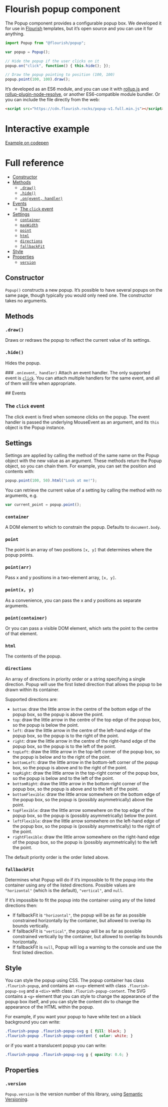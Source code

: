 # Flourish popup component

The Popup component provides a configurable popup box.
We developed it for use in [Flourish](https://flourish.studio/) templates,
but it’s open source and you can use it for anything.

```js
import Popup from "@flourish/popup";

var popup = Popup();

// Hide the popup if the user clicks on it
popup.on("click", function() { this.hide(); });

// Draw the popup pointing to position (100, 100)
popup.point(100, 100).draw();
```

It’s developed as an ES6 module, and you can use it with [rollup.js](http://rollupjs.org/)
and [rollup-plugin-node-resolve](https://github.com/rollup/rollup-plugin-node-resolve),
or another ES6-compatible module bundler. Or you can include the file directly from the web:

```html
<script src="https://cdn.flourish.rocks/popup-v1.full.min.js"></script>
```

# Interactive example

[Example on codepen](https://codepen.io/robinhouston/pen/EZXgog)

# Full reference

* [Constructor](#constructor)
* [Methods](#methods)
	* [`.draw()`](#draw)
	* [`.hide()`](#update)
	* [`.on(event, handler)`](#on-event-handler)
* [Events](#events)
	* [The `click` event](#the-click-event)
* [Settings](#settings)
	* [`container`](#container)
	* [`maxWidth`](#maxWidth)
	* [`point`](#pointx-y)
	* [`html`](#html)
	* [`directions`](#directions)
	* [`fallbackFit`](#fallbackFit)
* [Style](#style)
* [Properties](#properties)
	* [`version`](#version)

## Constructor
`Popup()` constructs a new popup. It’s possible to have several popups on the same page,
though typically you would only need one. The constructor takes no arguments.

## Methods
### `.draw()`
Draws or redraws the popup to reflect the current value of its settings.

### `.hide()`
Hides the popup.

### `.on(event, handler)`
Attach an event handler. The only supported event is [`click`](#the-click-event). You can attach
multiple handlers for the same event, and all of them will fire when appropriate.

## Events
### The `click` event
The click event is fired when someone clicks on the popup. The event handler is passed the
underlying MouseEvent as an argument, and its `this` object is the Popup instance.

## Settings
Settings are applied by calling the method of the same name on the Popup object
with the new value as an argument. These methods return the Popup object, so you
can chain them. For example, you can set the position and contents with:
```js
popup.point(100, 50).html("Look at me!");
```

You can retrieve the current value of a setting by calling the method with no
arguments, e.g.
```js
var current_point = popup.point();
```

### `container`
A DOM element to which to constrain the popup. Defaults to `document.body`.

### `point`
The point is an array of two positions `[x, y]` that determines where the popup points.

### `point(arr)`
Pass x and y positions in a two-element array, `[x, y]`.

### `point(x, y)`
As a convenience, you can pass the x and y positions as separate arguments.

### `point(container)`
Or you can pass a visible DOM element, which sets the point to the centre of that element.

### `html`
The contents of the popup.

### `directions`
An array of directions in priority order or a string specifying a single direction. Popup will use the first listed direction that
allows the popup to be drawn within its container.

Supported directions are:
* `bottom`: draw the little arrow in the centre of the bottom edge of the popup box,
	so the popup is above the point.
* `top`: draw the little arrow in the centre of the top edge of the popup box,
	so the popup is below the point.
* `left`: draw the little arrow in the centre of the left-hand edge of the popup box,
	so the popup is to the right of the point.
* `right`: draw the little arrow in the centre of the right-hand edge of the popup box,
	so the popup is to the left of the point.
* `topLeft`: draw the little arrow in the top-left corner of the popup box,
	so the popup is below and to the right of the point.
* `bottomLeft`: draw the little arrow in the bottom-left corner of the popup box,
	so the popup is above and to the right of the point.
* `topRight`: draw the little arrow in the top-right corner of the popup box,
	so the popup is below and to the left of the point.
* `bottomRight`: draw the little arrow in the bottom-right corner of the popup box,
	so the popup is above and to the left of the point.
* `bottomFlexible`: draw the little arrow somewhere on the bottom edge of the popup box,
	so the popup is (possibly asymmetrically) above the point.
* `topFlexible`: draw the little arrow somewhere on the top edge of the popup box,
	so the popup is (possibly asymmetrically) below the point.
* `leftFlexible`: draw the little arrow somewhere on the left-hand edge of the popup box,
	so the popup is (possibly asymmetrically) to the right of the point.
* `rightFlexible`: draw the little arrow somewhere on the right-hand edge of the popup box,
	so the popup is (possibly asymmetrically) to the left the point.

The default priority order is the order listed above.

### `fallbackFit`
Determines what Popup will do if it’s impossible to fit the popup into the container
using any of the listed directions. Possible values are `"horizontal"` (which is the default),
`"vertical"`, and `null`.

If it’s impossible to fit the popup into the container using any of the listed directions then:
* If fallbackFit is `"horizontal"`, the popup will be as far as possible constrained horizontally
by the container, but allowed to overlap its bounds vertically.
* If fallbackFit is `"vertical"`, the popup will be as far as possible constrained vertically
by the container, but allowed to overlap its bounds horizontally.
* If fallbackFit is `null`, Popup will log a warning to the console and use the first listed direction.

## Style
You can style the popup using CSS. The popup container has class `.flourish-popup`,
and contains an `<svg>` element with class `.flourish-popup-svg` and a `<div>` with
class `.flourish-popup-content`. The SVG contains a `<g>` element that you can style
to change the appearance of the popup box itself, and you can style the content div
to change the appearance of the HTML within the popup.

For example, if you want your popup to have white text on a black background you can
write:
```css
.flourish-popup .flourish-popup-svg g { fill: black; }
.flourish-popup .flourish-popup-content { color: white; }
```
or if you want a translucent popup you can write:
```css
.flourish-popup .flourish-popup-svg g { opacity: 0.6; }
```

## Properties
### `.version`
`Popup.version` is the version number of this library, using [Semantic Versioning](http://semver.org/).
